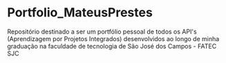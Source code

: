 # Portfolio_MateusPrestes
Repositório destinado a ser um portfólio pessoal de todos os API's (Aprendizagem por Projetos Integrados) desenvolvidos ao longo de minha graduação na faculdade de tecnologia de São José dos Campos - FATEC SJC
